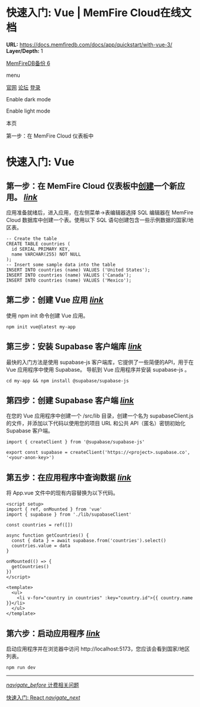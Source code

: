 # 快速入门: Vue | MemFire Cloud在线文档

**URL:** https://docs.memfiredb.com/docs/app/quickstart/with-vue-3/
**Layer/Depth:** 1

[MemFireDB备份 6](/)

menu

[官网](https://memfiredb.com/)
[论坛](https://community.memfiredb.com/)
[登录](https://cloud.memfiredb.com/auth/login)

Enable dark mode

Enable light mode

本页

第一步：在 MemFire Cloud 仪表板中

# 快速入门: Vue

## 第一步：在 MemFire Cloud 仪表板中[创建](https://cloud.memfiredb.com/project)一个新应用。 [*link*](#%e7%ac%ac%e4%b8%80%e6%ad%a5%e5%9c%a8-memfire-cloud-%e4%bb%aa%e8%a1%a8%e6%9d%bf%e4%b8%ad%e5%88%9b%e5%bb%bahttpscloudmemfiredbcomproject%e4%b8%80%e4%b8%aa%e6%96%b0%e5%ba%94%e7%94%a8)

应用准备就绪后，进入应用，在左侧菜单->表编辑器选择 SQL 编辑器在 MemFire Cloud 数据库中创建一个表。使用以下 SQL 语句创建包含一些示例数据的国家/地区表。

```
-- Create the table
CREATE TABLE countries (
  id SERIAL PRIMARY KEY,
  name VARCHAR(255) NOT NULL
);
-- Insert some sample data into the table
INSERT INTO countries (name) VALUES ('United States');
INSERT INTO countries (name) VALUES ('Canada');
INSERT INTO countries (name) VALUES ('Mexico');
```

## 第二步：创建 Vue 应用 [*link*](#%e7%ac%ac%e4%ba%8c%e6%ad%a5%e5%88%9b%e5%bb%ba-vue-%e5%ba%94%e7%94%a8)

使用 npm init 命令创建 Vue 应用。

```
npm init vue@latest my-app
```

## 第三步：安装 Supabase 客户端库 [*link*](#%e7%ac%ac%e4%b8%89%e6%ad%a5%e5%ae%89%e8%a3%85-supabase-%e5%ae%a2%e6%88%b7%e7%ab%af%e5%ba%93)

最快的入门方法是使用 supabase-js 客户端库，它提供了一些简便的API，用于在 Vue 应用程序中使用 Supabase。
导航到 Vue 应用程序并安装 supabase-js 。

```
cd my-app && npm install @supabase/supabase-js
```

## 第四步：创建 Supabase 客户端 [*link*](#%e7%ac%ac%e5%9b%9b%e6%ad%a5%e5%88%9b%e5%bb%ba-supabase-%e5%ae%a2%e6%88%b7%e7%ab%af)

在您的 Vue 应用程序中创建一个 /src/lib 目录，创建一个名为 supabaseClient.js 的文件，并添加以下代码以使用您的项目 URL 和公共 API（匿名）密钥初始化 Supabase 客户端。

```
import { createClient } from '@supabase/supabase-js'

export const supabase = createClient('https://<project>.supabase.co', '<your-anon-key>')
```

## 第五步：在应用程序中查询数据 [*link*](#%e7%ac%ac%e4%ba%94%e6%ad%a5%e5%9c%a8%e5%ba%94%e7%94%a8%e7%a8%8b%e5%ba%8f%e4%b8%ad%e6%9f%a5%e8%af%a2%e6%95%b0%e6%8d%ae)

将 App.vue 文件中的现有内容替换为以下代码。

```
<script setup>
import { ref, onMounted } from 'vue'
import { supabase } from './lib/supabaseClient'

const countries = ref([])

async function getCountries() {
  const { data } = await supabase.from('countries').select()
  countries.value = data
}

onMounted(() => {
  getCountries()
})
</script>

<template>
  <ul>
    <li v-for="country in countries" :key="country.id">{{ country.name }}</li>
  </ul>
</template>
```

## 第六步：启动应用程序 [*link*](#%e7%ac%ac%e5%85%ad%e6%ad%a5%e5%90%af%e5%8a%a8%e5%ba%94%e7%94%a8%e7%a8%8b%e5%ba%8f)

启动应用程序并在浏览器中访问 http://localhost:5173，您应该会看到国家/地区列表。

```
npm run dev
```

---

[*navigate\_before* 计费相关问题](/docs/app/purchase/qa/)

[快速入门: React *navigate\_next*](/docs/app/quickstart/with-react/)